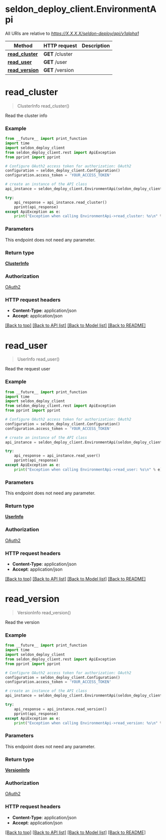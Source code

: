 # seldon_deploy_client.EnvironmentApi

All URIs are relative to *https://X.X.X.X/seldon-deploy/api/v1alpha1*

Method | HTTP request | Description
------------- | ------------- | -------------
[**read_cluster**](EnvironmentApi.md#read_cluster) | **GET** /cluster | 
[**read_user**](EnvironmentApi.md#read_user) | **GET** /user | 
[**read_version**](EnvironmentApi.md#read_version) | **GET** /version | 


# **read_cluster**
> ClusterInfo read_cluster()



Read the cluster info

### Example
```python
from __future__ import print_function
import time
import seldon_deploy_client
from seldon_deploy_client.rest import ApiException
from pprint import pprint

# Configure OAuth2 access token for authorization: OAuth2
configuration = seldon_deploy_client.Configuration()
configuration.access_token = 'YOUR_ACCESS_TOKEN'

# create an instance of the API class
api_instance = seldon_deploy_client.EnvironmentApi(seldon_deploy_client.ApiClient(configuration))

try:
    api_response = api_instance.read_cluster()
    pprint(api_response)
except ApiException as e:
    print("Exception when calling EnvironmentApi->read_cluster: %s\n" % e)
```

### Parameters
This endpoint does not need any parameter.

### Return type

[**ClusterInfo**](ClusterInfo.md)

### Authorization

[OAuth2](../README.md#OAuth2)

### HTTP request headers

 - **Content-Type**: application/json
 - **Accept**: application/json

[[Back to top]](#) [[Back to API list]](../README.md#documentation-for-api-endpoints) [[Back to Model list]](../README.md#documentation-for-models) [[Back to README]](../README.md)

# **read_user**
> UserInfo read_user()



Read the request user

### Example
```python
from __future__ import print_function
import time
import seldon_deploy_client
from seldon_deploy_client.rest import ApiException
from pprint import pprint

# Configure OAuth2 access token for authorization: OAuth2
configuration = seldon_deploy_client.Configuration()
configuration.access_token = 'YOUR_ACCESS_TOKEN'

# create an instance of the API class
api_instance = seldon_deploy_client.EnvironmentApi(seldon_deploy_client.ApiClient(configuration))

try:
    api_response = api_instance.read_user()
    pprint(api_response)
except ApiException as e:
    print("Exception when calling EnvironmentApi->read_user: %s\n" % e)
```

### Parameters
This endpoint does not need any parameter.

### Return type

[**UserInfo**](UserInfo.md)

### Authorization

[OAuth2](../README.md#OAuth2)

### HTTP request headers

 - **Content-Type**: application/json
 - **Accept**: application/json

[[Back to top]](#) [[Back to API list]](../README.md#documentation-for-api-endpoints) [[Back to Model list]](../README.md#documentation-for-models) [[Back to README]](../README.md)

# **read_version**
> VersionInfo read_version()



Read the version

### Example
```python
from __future__ import print_function
import time
import seldon_deploy_client
from seldon_deploy_client.rest import ApiException
from pprint import pprint

# Configure OAuth2 access token for authorization: OAuth2
configuration = seldon_deploy_client.Configuration()
configuration.access_token = 'YOUR_ACCESS_TOKEN'

# create an instance of the API class
api_instance = seldon_deploy_client.EnvironmentApi(seldon_deploy_client.ApiClient(configuration))

try:
    api_response = api_instance.read_version()
    pprint(api_response)
except ApiException as e:
    print("Exception when calling EnvironmentApi->read_version: %s\n" % e)
```

### Parameters
This endpoint does not need any parameter.

### Return type

[**VersionInfo**](VersionInfo.md)

### Authorization

[OAuth2](../README.md#OAuth2)

### HTTP request headers

 - **Content-Type**: application/json
 - **Accept**: application/json

[[Back to top]](#) [[Back to API list]](../README.md#documentation-for-api-endpoints) [[Back to Model list]](../README.md#documentation-for-models) [[Back to README]](../README.md)

